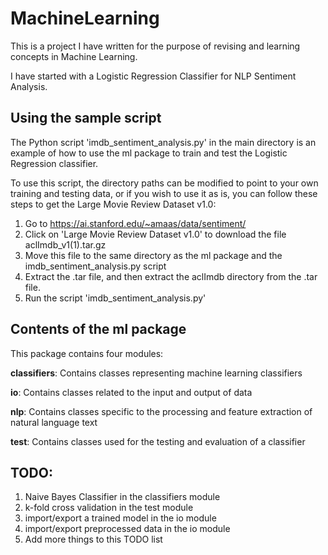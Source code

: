 # MachineLearning
This is a project I have written for the purpose of revising and learning concepts in Machine Learning.

I have started with a Logistic Regression Classifier for NLP Sentiment Analysis.

## Using the sample script

The Python script 'imdb_sentiment_analysis.py' in the main directory is an example of how to use the ml package to train and test the Logistic Regression classifier. 

To use this script, the directory paths can be modified to point to your own training and testing data, or if you wish to use it as is, you can follow these steps to get the Large Movie Review Dataset v1.0:
1. Go to https://ai.stanford.edu/~amaas/data/sentiment/
2. Click on 'Large Movie Review Dataset v1.0' to download the file aclImdb_v1(1).tar.gz
3. Move this file to the same directory as the ml package and the imdb_sentiment_analysis.py script
4. Extract the .tar file, and then extract the aclImdb directory from the .tar file.
5. Run the script 'imdb_sentiment_analysis.py'

## Contents of the ml package

This package contains four modules:

**classifiers**: Contains classes representing machine learning classifiers

**io**: Contains classes related to the input and output of data

**nlp**: Contains classes specific to the processing and feature extraction of natural language text

**test**: Contains classes used for the testing and evaluation of a classifier

## TODO:
1. Naive Bayes Classifier in the classifiers module
2. k-fold cross validation in the test module
3. import/export a trained model in the io module
4. import/export preprocessed data in the io module
5. Add more things to this TODO list
